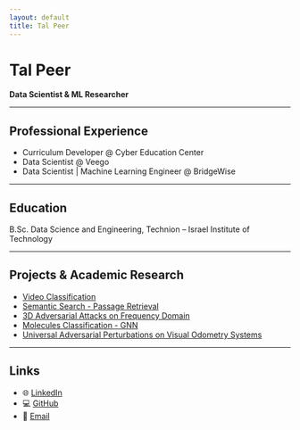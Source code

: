 ```yaml
---
layout: default
title: Tal Peer
---
```


<div class="intro">
  <h1>Tal Peer</h1>
  <p><strong>Data Scientist & ML Researcher</strong></p>
</div>

---
## Professional Experience

- Curriculum Developer @ Cyber Education Center
- Data Scientist @ Veego
- Data Scientist | Machine Learning Engineer @ BridgeWise

---

## Education

<p> B.Sc. Data Science and Engineering, Technion – Israel Institute of Technology </p>

---

## Projects & Academic Research

- [Video Classification](https://github.com/TalPeer9/VideoClassification)
- [Semantic Search - Passage Retrieval](https://github.com/TalPeer9/PassageRetrieval)
- [3D Adversarial Attacks on Frequency Domain](https://github.com/TalPeer9/3DAttackOnFrequency/blob/main/3D_attack_on_frequency.pdf)
- [Molecules Classification - GNN](https://github.com/TalPeer9/MolecularGNN/tree/main)
- [Universal Adversarial Perturbations on Visual Odometry Systems](https://github.com/TalPeer9/AdversarialPerturbations_VisualOdometrySystems)

---

## Links
- 🌐 [LinkedIn](https://www.linkedin.com/in/tal-p-782117228)
- 💻 [GitHub](https://github.com/TalPeer9)
- 📧 [Email](mailto:talbdu@gmail.com)
